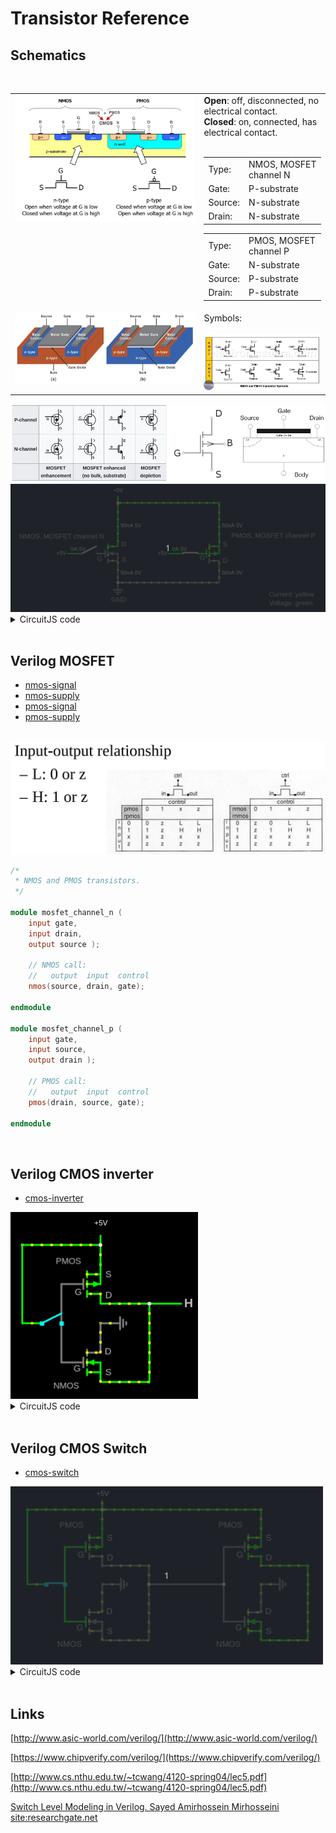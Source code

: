 # Transistor Reference

## Schematics

<br>

<table width='100%'>
<tr>
<td valign='top'>
    <img src='./images/nmos-pmos.png' width='100%'>
</td>
<td valign='top' width='40%'>
    <b>Open</b>: off, disconnected, no electrical contact.<br>
    <b>Closed</b>: on, connected, has electrical contact.<br><br>
    <table>
    <tr>
        <td>Type:</td><td>NMOS, MOSFET channel N</td>
    </tr>
    <tr>
        <td>Gate:</td><td>P-substrate</td>
    </tr>
    <tr>
        <td>Source:</td><td>N-substrate</td>
    </tr>
    <tr>
        <td>Drain:</td><td>N-substrate</td>
    </tr>
    </table>
    <table>
    <tr>
        <td>Type:</td><td>PMOS, MOSFET channel P</td>
    </tr>
    <tr>
        <td>Gate:</td><td>N-substrate</td>
    </tr>
    <tr>
        <td>Source:</td><td>P-substrate</td>
    </tr>
    <tr>
        <td>Drain:</td><td>P-substrate</td>
    </tr>
    </table>
</td>
</tr>
<tr>
    <td valign='top'>
        <img src='images/Figure_11-Semiconductor_Handbook_800w.jpg' >
    </td>
    <td valign='top'>
        Symbols:<br><br>
        <img src='images/symbols-nmos-pmos-transistor.png' >
    </td>
</tr>
</table>

<img src='images/t-types.jpg' >

<img src='images/Peek 21-04-2023 16-19.gif' >

<details>
    <summary>CircuitJS code</summary>
    <br>
    <a href='https://www.falstad.com/circuit/circuitjs.html' target='_blank'>https://www.falstad.com/circuit/circuitjs.html</a>

```
$ 1 0.000005 2.3728258192205156 44 5 50 5e-11
f 304 240 352 240 0 1.5 0.02
172 256 240 224 240 0 7 5 5 0 0 0.5 Gate Voltage
w 352 256 352 304 3
w 352 224 352 128 3
172 352 128 352 96 0 7 5 5 0 0 0.5 Drain Voltage
g 352 304 352 320 0 0
s 272 240 304 240 0 1 false
f 528 240 576 240 1 1.5 0.02
s 496 240 528 240 0 0 false
172 480 240 448 240 0 7 5 5 0 0 0.5 Gate Voltage
w 576 128 576 224 3
w 352 128 576 128 0
w 576 256 576 304 3
w 576 304 352 304 0
x 359 224 369 227 4 15 D
x 306 256 317 259 4 15 G
x 360 258 370 261 4 15 S
x 584 225 594 228 4 15 S
x 584 260 594 263 4 15 D
x 533 254 544 257 4 15 G
x 134 207 321 210 4 15 NMOS,\sMOSFET\schannel\sN
x 603 205 788 208 4 15 PMOS,\sMOSFET\schannel\sP
x 337 346 370 349 4 15 GND
x 686 335 786 338 4 15 Current:\syellow
x 686 354 782 357 4 15 Voltage:\sgreen
w 480 240 496 240 3
w 256 240 272 240 3
o 0 64 0 4099 5 0.2 0 6 0 3 0 0 0 3 7 0 7 3
```

</details>

<br>

## Verilog MOSFET

- [nmos-signal](verilog/nmos-signal/)
- [nmos-supply](verilog/nmos-supply/)
- [pmos-signal](verilog/pmos-signal/)
- [pmos-supply](verilog/pmos-supply/)

<br>

<img src='images/2023-04-21 18-06-21.png' >

<br>

```verilog
/*
 * NMOS and PMOS transistors.
 */

module mosfet_channel_n (
    input gate,
    input drain, 
    output source );

    // NMOS call:
    //   output  input  control
    nmos(source, drain, gate);

endmodule

module mosfet_channel_p (
    input gate,
    input source, 
    output drain );

    // PMOS call:
    //   output  input  control
    pmos(drain, source, gate);

endmodule
```

<br>

## Verilog CMOS inverter

- [cmos-inverter](verilog/cmos-inverter/)

<img src='images/Peek 21-04-2023 22-06.gif' width='300px'>

<details>
    <summary>CircuitJS code</summary>
    <br>
    <a href='https://www.falstad.com/circuit/circuitjs.html' target='_blank'>https://www.falstad.com/circuit/circuitjs.html</a>

```
$ 1 0.000005 10.20027730826997 50 5 50 5e-11
f 208 176 272 176 1 1.5 0.02
f 208 304 272 304 0 1.5 0.02
w 272 208 352 208 0
w 208 176 208 240 0
w 208 240 208 304 0
M 352 208 416 208 0 2.5
R 272 112 272 80 0 0 40 5 0 0 0.5
g 272 240 304 240 0 0
s 176 240 208 240 0 0 false
w 272 112 144 112 0
w 144 240 176 240 0
w 272 144 272 160 0
w 272 336 352 336 0
w 352 336 352 208 0
w 272 272 272 288 0
x 230 194 241 197 4 15 G
x 228 319 239 322 4 15 G
x 280 165 290 168 4 15 S
x 280 199 290 202 4 15 D
x 279 291 289 294 4 15 D
x 280 325 290 328 4 15 S
w 144 240 144 112 0
w 272 144 272 112 0
x 199 143 240 146 4 14 PMOS
x 195 347 237 350 4 14 NMOS
w 272 320 272 336 0
w 272 240 272 272 0
w 272 192 272 208 0
```

</details>

<br>

## Verilog CMOS Switch

- [cmos-switch](verilog/cmos-switch/)

<img src='images/Peek 21-04-2023 22-58.gif' width='500px'>

<details>
    <summary>CircuitJS code</summary>
    <br>
    <a href='https://www.falstad.com/circuit/circuitjs.html' target='_blank'>https://www.falstad.com/circuit/circuitjs.html</a>

```
$ 1 0.000005 10.20027730826997 50 5 50 5e-11
f 208 176 272 176 1 1.5 0.02
f 208 304 272 304 0 1.5 0.02
w 272 208 352 208 0
w 208 176 208 240 0
w 208 240 208 304 0
R 272 112 272 80 0 0 40 5 0 0 0.5
g 272 240 304 240 0 0
s 176 240 208 240 0 0 false
w 272 112 144 112 0
w 144 240 176 240 0
w 272 144 272 160 0
w 272 336 352 336 0
w 352 336 352 240 0
w 272 272 272 288 0
x 230 194 241 197 4 15 G
x 228 319 239 322 4 15 G
x 280 165 290 168 4 15 S
x 280 199 290 202 4 15 D
x 279 291 289 294 4 15 D
x 280 325 290 328 4 15 S
w 144 240 144 112 0
w 272 144 272 112 0
x 199 143 240 146 4 14 PMOS
x 195 347 237 350 4 14 NMOS
w 272 320 272 336 0
w 272 240 272 272 0
w 272 192 272 208 0
w 544 112 272 112 0
w 544 192 544 208 0
w 544 240 544 272 0
w 544 320 544 336 0
x 467 347 509 350 4 14 NMOS
x 471 143 512 146 4 14 PMOS
w 544 144 544 112 0
x 552 325 562 328 4 15 S
x 551 291 561 294 4 15 D
x 552 199 562 202 4 15 D
x 552 165 562 168 4 15 S
x 500 319 511 322 4 15 G
x 502 194 513 197 4 15 G
w 544 272 544 288 0
w 624 336 624 208 0
w 544 336 624 336 0
w 544 144 544 160 0
g 544 240 576 240 0 0
w 480 240 480 304 0
w 480 176 480 240 0
w 544 208 624 208 0
f 480 304 544 304 0 1.5 0.02
f 480 176 544 176 1 1.5 0.02
w 480 240 352 240 0
w 352 208 352 240 0
```

</details>

<br>

## Links

[http://www.asic-world.com/verilog/](http://www.asic-world.com/verilog/)

[https://www.chipverify.com/verilog/](https://www.chipverify.com/verilog/)

[http://www.cs.nthu.edu.tw/~tcwang/4120-spring04/lec5.pdf](http://www.cs.nthu.edu.tw/~tcwang/4120-spring04/lec5.pdf)

[Switch Level Modeling in Verilog. Sayed Amirhossein Mirhosseini site:researchgate.net](https://www.google.com/search?gs_ssp=eJzj4tLP1TcoqsozNStWYDRgdGDw4ilKLU5NLErOSE8sSQUAgjsJHg&q=Switch%20Level%20Modeling%20in%20Verilog.%20Sayed%20Amirhossein%20Mirhosseini%20site%3Aresearchgate.net&oq=rsearch&aqs=chrome.1.69i57j46i10i131i199i433i465i512j0i10i433i512j0i10i512j0i10i131i433i512j0i10i512j0i10i131i433i512j5.3508j0j9&sourceid=chrome&ie=UTF-8&ved=2ahUKEwifwL6_9Lv-AhU2LrkGHWv_C3cQ2wF6BAgYEAE&ei=B_9CZN-gHLbc5OUP6_6vuAc)


